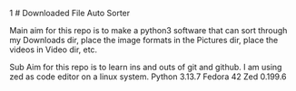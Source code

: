 1 # Downloaded File Auto Sorter

Main aim for this repo is to make a python3 software that can sort through my Downloads dir,
  place the image formats in the Pictures dir,
  place the videos in Video dir, etc.

Sub Aim for this repo is to learn ins and outs of git and github.
I am using zed as code editor on a linux system.
Python 3.13.7
Fedora 42
Zed 0.199.6
